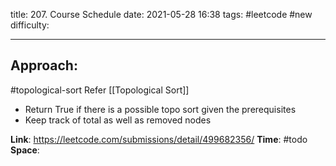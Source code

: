 title: 207. Course Schedule
date: 2021-05-28 16:38
tags: #leetcode #new
difficulty:

---
## Approach:
#topological-sort
Refer [[Topological Sort]]
- Return True if there is a possible topo sort given the prerequisites
- Keep track of total as well as removed nodes 

**Link**:  https://leetcode.com/submissions/detail/499682356/
**Time**: #todo 
**Space**:
